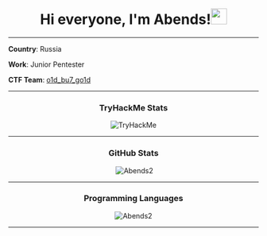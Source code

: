 <h1 align="center">Hi everyone, I'm Abends!<img src="https://github.com/blackcater/blackcater/raw/main/images/Hi.gif" height="32"/></h1>

---

**Country**: Russia

**Work**: Junior Pentester 

**CTF Team**: [o1d_bu7_go1d](https://ctftime.org/team/213673)

---
<h3 align="center">TryHackMe Stats</h3>

<p align="center"><img src="https://tryhackme-badges.s3.amazonaws.com/Adends.png" alt="TryHackMe"></p>

---

<h3 align="center">GitHub Stats</h3>

<p align="center">&nbsp;<img src="https://github-readme-stats.vercel.app/api?username=Abends2&show_icons=true&locale=en&theme=chartreuse-dark" alt="Abends2" /></p>

---

<h3 align="center">Programming Languages</h3>

<p align="center"><img src="https://github-readme-stats.vercel.app/api/top-langs?username=Abends2&show_icons=true&locale=en&layout=compact&theme=midnight-purple" alt="Abends2" /></p>

---
